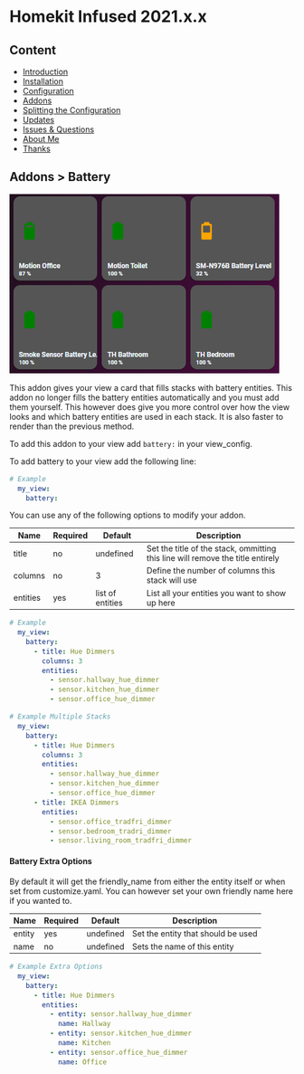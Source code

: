 # Homekit Infused 2021.x.x

## Content
- [Introduction](../index.md)
- [Installation](../installation.md)
- [Configuration](../configuration.md)
- [Addons](../addons.md)
- [Splitting the Configuration](../splitting-the-config.md)
- [Updates](../updates.md)
- [Issues & Questions](../issues.md)
- [About Me](../about.md)
- [Thanks](../thanks.md)

## Addons > Battery

![Homekit Infused](../images/auto-fill-battery-card.png)

This addon gives your view a card that fills stacks with battery entities. This addon no longer fills the battery entities automatically and you must add them yourself.
This however does give you more control over how the view looks and which battery entities are used in each stack. It is also faster to render than the previous method.

To add this addon to your view add `battery:` in your view_config.

To add battery to your view add the following line:

```yaml
# Example
  my_view:
    battery:
```

You can use any of the following options to modify your addon.

| Name | Required | Default | Description |
|----------------------------------|-------------|----------------------|-----------------------------------------------------------------------------------------------------------------------------------------------------------------------------------|
| title | no | undefined | Set the title of the stack, ommitting this line will remove the title entirely |
| columns | no | 3 | Define the number of columns this stack will use |
| entities | yes | list of entities | List all your entities you want to show up here |  

```yaml
# Example
  my_view:
    battery:
      - title: Hue Dimmers
        columns: 3
        entities:
          - sensor.hallway_hue_dimmer
          - sensor.kitchen_hue_dimmer
          - sensor.office_hue_dimmer
```
```yaml
# Example Multiple Stacks
  my_view:
    battery:
      - title: Hue Dimmers
        columns: 3
        entities:
          - sensor.hallway_hue_dimmer
          - sensor.kitchen_hue_dimmer
          - sensor.office_hue_dimmer
      - title: IKEA Dimmers
        entities:
          - sensor.office_tradfri_dimmer
          - sensor.bedroom_tradri_dimmer
          - sensor.living_room_tradfri_dimmer
```

#### Battery Extra Options
By default it will get the friendly_name from either the entity itself or when set from customize.yaml. You can however set your own friendly name here if you wanted to.

| Name | Required | Default | Description |
|----------------------------------|-------------|----------------------|-----------------------------------------------------------------------------------------------------------------------------------------------------------------------------------|
| entity | yes | undefined | Set the entity that should be used |
| name | no | undefined | Sets the name of this entity |

```yaml
# Example Extra Options
  my_view:
    battery:
      - title: Hue Dimmers
        entities:
          - entity: sensor.hallway_hue_dimmer
            name: Hallway
          - entity: sensor.kitchen_hue_dimmer
            name: Kitchen
          - entity: sensor.office_hue_dimmer
            name: Office
```
